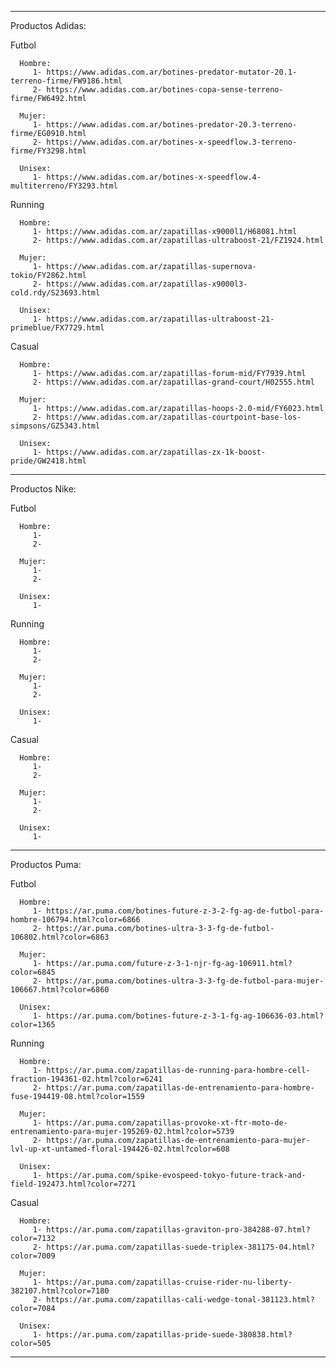 -------------------------------------------------------------

Productos Adidas:

   Futbol

      Hombre:
         1- https://www.adidas.com.ar/botines-predator-mutator-20.1-terreno-firme/FW9186.html
         2- https://www.adidas.com.ar/botines-copa-sense-terreno-firme/FW6492.html

      Mujer:
         1- https://www.adidas.com.ar/botines-predator-20.3-terreno-firme/EG0910.html
         2- https://www.adidas.com.ar/botines-x-speedflow.3-terreno-firme/FY3298.html

      Unisex:
         1- https://www.adidas.com.ar/botines-x-speedflow.4-multiterreno/FY3293.html

   Running

      Hombre:
         1- https://www.adidas.com.ar/zapatillas-x9000l1/H68081.html
         2- https://www.adidas.com.ar/zapatillas-ultraboost-21/FZ1924.html

      Mujer:
         1- https://www.adidas.com.ar/zapatillas-supernova-tokio/FY2862.html
         2- https://www.adidas.com.ar/zapatillas-x9000l3-cold.rdy/S23693.html

      Unisex:
         1- https://www.adidas.com.ar/zapatillas-ultraboost-21-primeblue/FX7729.html

   Casual

      Hombre:
         1- https://www.adidas.com.ar/zapatillas-forum-mid/FY7939.html
         2- https://www.adidas.com.ar/zapatillas-grand-court/H02555.html

      Mujer:
         1- https://www.adidas.com.ar/zapatillas-hoops-2.0-mid/FY6023.html
         2- https://www.adidas.com.ar/zapatillas-courtpoint-base-los-simpsons/GZ5343.html

      Unisex:
         1- https://www.adidas.com.ar/zapatillas-zx-1k-boost-pride/GW2418.html



-------------------------------------------------------------

Productos Nike:

   Futbol

      Hombre:
         1- 
         2- 

      Mujer:
         1- 
         2- 

      Unisex:
         1- 

   Running

      Hombre:
         1- 
         2- 

      Mujer:
         1- 
         2- 

      Unisex:
         1- 

   Casual

      Hombre:
         1- 
         2- 

      Mujer:
         1- 
         2- 

      Unisex:
         1- 



-------------------------------------------------------------

Productos Puma:

   Futbol

      Hombre:
         1- https://ar.puma.com/botines-future-z-3-2-fg-ag-de-futbol-para-hombre-106794.html?color=6866
         2- https://ar.puma.com/botines-ultra-3-3-fg-de-futbol-106802.html?color=6863

      Mujer:
         1- https://ar.puma.com/future-z-3-1-njr-fg-ag-106911.html?color=6845
         2- https://ar.puma.com/botines-ultra-3-3-fg-de-futbol-para-mujer-106667.html?color=6860

      Unisex:
         1- https://ar.puma.com/botines-future-z-3-1-fg-ag-106636-03.html?color=1365

   Running

      Hombre:
         1- https://ar.puma.com/zapatillas-de-running-para-hombre-cell-fraction-194361-02.html?color=6241
         2- https://ar.puma.com/zapatillas-de-entrenamiento-para-hombre-fuse-194419-08.html?color=1559

      Mujer:
         1- https://ar.puma.com/zapatillas-provoke-xt-ftr-moto-de-entrenamiento-para-mujer-195269-02.html?color=5739
         2- https://ar.puma.com/zapatillas-de-entrenamiento-para-mujer-lvl-up-xt-untamed-floral-194426-02.html?color=608

      Unisex:
         1- https://ar.puma.com/spike-evospeed-tokyo-future-track-and-field-192473.html?color=7271

   Casual

      Hombre:
         1- https://ar.puma.com/zapatillas-graviton-pro-384288-07.html?color=7132
         2- https://ar.puma.com/zapatillas-suede-triplex-381175-04.html?color=7009

      Mujer:
         1- https://ar.puma.com/zapatillas-cruise-rider-nu-liberty-382107.html?color=7180
         2- https://ar.puma.com/zapatillas-cali-wedge-tonal-381123.html?color=7084

      Unisex:
         1- https://ar.puma.com/zapatillas-pride-suede-380838.html?color=505



-------------------------------------------------------------